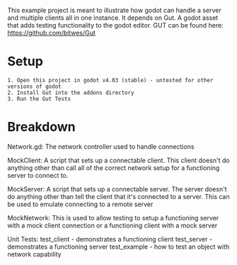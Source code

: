 This example project is meant to illustrate how godot can handle a server and multiple clients all in one instance.
It depends on Gut. A godot asset that adds testing functionality to the godot editor.
GUT can be found here: https://github.com/bitwes/Gut

# Setup
	1. Open this project in godot v4.03 (stable) - untested for other versions of godot
	2. Install Gut into the addons directory
	3. Run the Gut Tests

# Breakdown
Network.gd:
The network controller used to handle connections

MockClient:
A script that sets up a connectable client. This client doesn't do anything
other than call all of the correct network setup for a functioning server to
connect to.

MockServer:
A script that sets up a connectable server. The server doesn't do anything other
than tell the client that it's connected to a server. This can be used to emulate
connecting to a remote server

MockNetwork:
This is used to allow testing to setup a functioning server with a mock client
connection or a functioning client with a mock server

Unit Tests:
test_client - demonstrates a functioning client
test_server - demonstrates a functioning server
test_example - how to test an object with network capability
